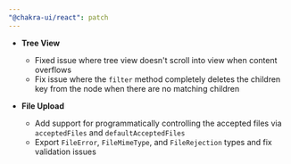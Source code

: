 ```yaml
---
"@chakra-ui/react": patch
---
```


- **Tree View**
  - Fixed issue where tree view doesn't scroll into view when content overflows
  - Fix issue where the `filter` method completely deletes the children key from
    the node when there are no matching children

- **File Upload**
  - Add support for programmatically controlling the accepted files via
    `acceptedFiles` and `defaultAcceptedFiles`
  - Export `FileError`, `FileMimeType`, and `FileRejection` types and fix
    validation issues
